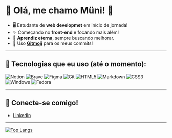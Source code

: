 # 🌙 Olá, me chamo Müni! 🌙

- 🖥️ Estudante de **web developmet** em início de jornada!
- ✨ Começando no **front-end** e focando mais além!
- 🚀 **Aprendiz eterna**, sempre buscando melhorar.
- 🥰 Uso [**Gitmoji**](https://gitmoji.dev/) para os meus commits!

---

## 🌟 Tecnologias que eu uso (até o momento):

![Notion](https://img.shields.io/badge/Notion-%23000000.svg?style=for-the-badge&logo=notion&logoColor=white) ![Brave](https://img.shields.io/badge/Brave-FB542B?style=for-the-badge&logo=Brave&logoColor=white) ![Figma](https://img.shields.io/badge/figma-%23F24E1E.svg?style=for-the-badge&logo=figma&logoColor=white) ![Git](https://img.shields.io/badge/git-%23F05033.svg?style=for-the-badge&logo=git&logoColor=white) ![HTML5](https://img.shields.io/badge/html5-%23E34F26.svg?style=for-the-badge&logo=html5&logoColor=white) ![Markdown](https://img.shields.io/badge/markdown-%23000000.svg?style=for-the-badge&logo=markdown&logoColor=white) ![CSS3](https://img.shields.io/badge/css3-%231572B6.svg?style=for-the-badge&logo=css3&logoColor=white) ![Windows](https://img.shields.io/badge/Windows-0078D6?style=for-the-badge&logo=windows&logoColor=white) ![Fedora](https://img.shields.io/badge/Fedora-294172?style=for-the-badge&logo=fedora&logoColor=white)

---

## 🔗 Conecte-se comigo!

- [LinkedIn](https://www.linkedin.com/in/muni-moonlit/)

---

[![Top Langs](https://github-readme-stats.vercel.app/api/top-langs/?username=muni-moonlit&custom_title=Linguagens+mais+usadas:&text_color=ffffff&bg_color=202020&title_color=ffffff&locale=pt-br)](https://github.com/anuraghazra/github-readme-stats)
